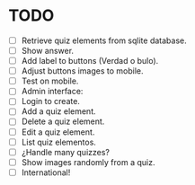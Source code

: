 # TODO
- [ ] Retrieve quiz elements from sqlite database.
- [ ] Show answer.
- [ ] Add label to buttons (Verdad o bulo).
- [ ] Adjust buttons images to mobile.
- [ ] Test on mobile.
- [ ] Admin interface:
 - [ ] Login to create.
 - [ ] Add a quiz element.
 - [ ] Delete a quiz element.
 - [ ] Edit a quiz element.
 - [ ] List quiz elementos.
- [ ] ¿Handle many quizzes?
- [ ] Show images randomly from a quiz.
- [ ] International!
